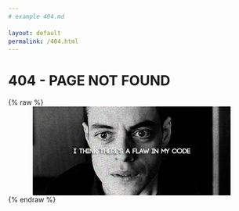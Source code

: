 ```yaml
---
# example 404.md

layout: default
permalink: /404.html
---
```


# 404 - PAGE NOT FOUND

{% raw %}<img style="width: 80%; max-width: 500px; display: block; margin: 0 auto; border 0" src="/assets/img/404-elliot.gif">{% endraw %}


